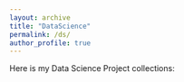 ```yaml
---
layout: archive
title: "DataScience"
permalink: /ds/
author_profile: true
---
```


Here is my Data Science Project collections:

